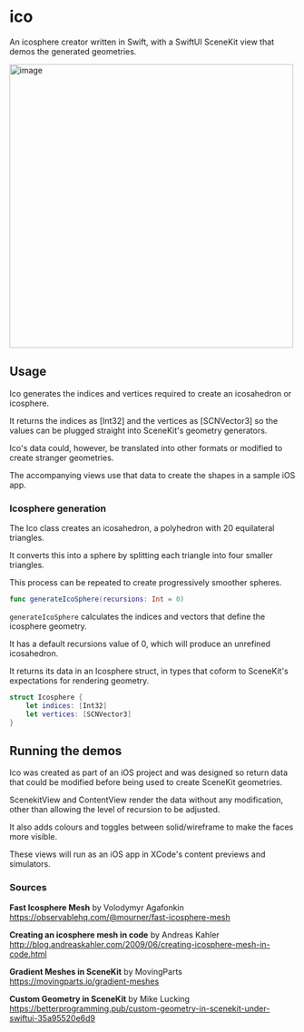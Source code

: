 # ico

An icosphere creator written in Swift, with a SwiftUI SceneKit view that demos the generated geometries.


<img width="500" alt="image" src="https://user-images.githubusercontent.com/69108995/236297763-a6f0d2f1-b2a4-4bb3-a662-58336d5409db.png">


## Usage

Ico generates the indices and vertices required to create an icosahedron or icosphere.

It returns the indices as [Int32] and the vertices as [SCNVector3] so the values can be plugged straight into SceneKit's geometry generators.

Ico's data could, however, be translated into other formats or modified to create stranger geometries.

The accompanying views use that data to create the shapes in a sample iOS app. 


### Icosphere generation

The Ico class creates an icosahedron, a  polyhedron with 20 equilateral triangles.

It converts this into a sphere by splitting each triangle into four smaller triangles. 

This process can be repeated to create progressively smoother spheres.


```swift
func generateIcoSphere(recursions: Int = 0) 
```

```generateIcoSphere``` calculates the indices and vectors that define the icosphere geometry. 

It has a default recursions value of 0, which will produce an unrefined icosahedron.

It returns its data in an Icosphere struct, in types that coform to SceneKit's expectations for rendering geometry.

```swift
struct Icosphere {
    let indices: [Int32]
    let vertices: [SCNVector3]
}

```
## Running the demos

Ico was created as part of an iOS project and was designed so return data that could be modified before being used to create SceneKit geometries.

ScenekitView and ContentView render the data without any modification, other than allowing the level of recursion to be adjusted. 

It also adds colours and toggles between solid/wireframe to make the faces more visible. 

These views will run as an iOS app in XCode's content previews and simulators.




### Sources

**Fast Icosphere Mesh** by Volodymyr Agafonkin
https://observablehq.com/@mourner/fast-icosphere-mesh

**Creating an icosphere mesh in code** by Andreas Kahler
http://blog.andreaskahler.com/2009/06/creating-icosphere-mesh-in-code.html

**Gradient Meshes in SceneKit** by MovingParts
https://movingparts.io/gradient-meshes

**Custom Geometry in SceneKit** by Mike Lucking
https://betterprogramming.pub/custom-geometry-in-scenekit-under-swiftui-35a95520e6d9
